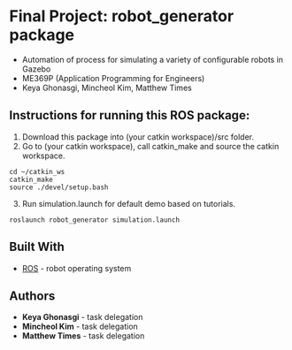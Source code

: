 # Final Project: robot_generator package
- Automation of process for simulating a variety of configurable robots in Gazebo
- ME369P (Application Programming for Engineers)
- Keya Ghonasgi, Mincheol Kim, Matthew Times

## Instructions for running this ROS package:

1) Download this package into (your catkin workspace)/src folder.
2) Go to (your catkin workspace), call catkin_make and source the catkin workspace.
```
cd ~/catkin_ws
catkin_make
source ./devel/setup.bash
```
3) Run simulation.launch for default demo based on tutorials. 
```
roslaunch robot_generator simulation.launch
```

## Built With

* [ROS](http://http://www.ros.org/) - robot operating system

## Authors

* **Keya Ghonasgi** - task delegation
* **Mincheol Kim** - task delegation
* **Matthew Times** - task delegation
